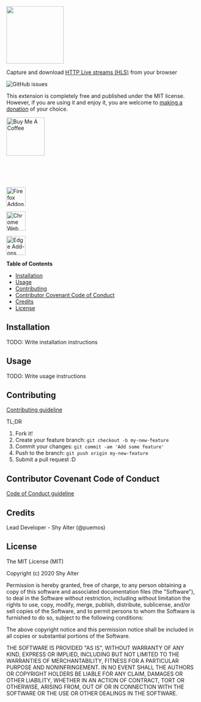 
<img height="150px" src="https://github.com/puemos/hls-downloader-web-extension/blob/master/src/extension/store-assets/png/Small-Promo-Tile.png?raw=true">
<p>Capture and download <a href="https://en.wikipedia.org/wiki/HTTP_Live_Streaming">HTTP Live streams (HLS)</a> from your browser</p>
<img src="https://img.shields.io/github/issues/puemos/hls-downloader-web-extension" alt="GitHub issues">
<br>
<p>This extension is completely free and published under the MIT license. However, if you are using it and enjoy it, you are welcome to <a href="https://www.paypal.com/cgi-bin/webscr?cmd=_s-xclick&hosted_button_id=9KTFNHLYAJ5EE&source=url">making a donation</a> of your choice.</p>
<a href="https://www.buymeacoffee.com/puemos" target="_blank"><img src="https://cdn.buymeacoffee.com/buttons/default-orange.png" alt="Buy Me A Coffee" width="100px" ></a>
<br><br><br><br><br>

<a margin-right="5" href="https://addons.mozilla.org/en-US/firefox/addon/hls-downloader/"><img height="50px" src="https://ffp4g1ylyit3jdyti1hqcvtb-wpengine.netdna-ssl.com/addons/files/2015/11/get-the-addon.png" alt="Firefox Addons"></a>

<a href="https://chrome.google.com/webstore/detail/hls-downloader/apomkbibleomoihlhhdbeghnfioffbej"><img height="50px" src="https://developer.chrome.com/webstore/images/ChromeWebStore_BadgeWBorder_v2_206x58.png" alt="Chrome Web Store"></a>

<a href="https://microsoftedge.microsoft.com/addons/detail/hls-downloader/ldehhnlpcedapncohebgmghanffggffc"><img height="50px" src="https://upload.wikimedia.org/wikipedia/en/thumb/9/98/Microsoft_Edge_logo_%282019%29.svg/1200px-Microsoft_Edge_logo_%282019%29.svg.png" alt="Edge Add-ons"></a>


**Table of Contents**
- [Installation](#installation)
- [Usage](#usage)
- [Contributing](#contributing)
- [Contributor Covenant Code of Conduct](#contributor-covenant-code-of-conduct)
- [Credits](#credits)
- [License](#license)


## Installation

TODO: Write installation instructions

## Usage
 
TODO: Write usage instructions
 
## Contributing

[Contributing guideline](./CONTRIBUTING.md)

TL;DR
1. Fork it!
2. Create your feature branch: `git checkout -b my-new-feature`
3. Commit your changes: `git commit -am 'Add some feature'`
4. Push to the branch: `git push origin my-new-feature`
5. Submit a pull request :D

## Contributor Covenant Code of Conduct

[Code of Conduct guideline](./CODE_OF_CONDUCT.md)
 
## Credits
 
Lead Developer - Shy Alter (@puemos)

 
## License
 
The MIT License (MIT)

Copyright (c) 2020 Shy Alter

Permission is hereby granted, free of charge, to any person obtaining a copy of this software and associated documentation files (the "Software"), to deal in the Software without restriction, including without limitation the rights to use, copy, modify, merge, publish, distribute, sublicense, and/or sell copies of the Software, and to permit persons to whom the Software is furnished to do so, subject to the following conditions:

The above copyright notice and this permission notice shall be included in all copies or substantial portions of the Software.

THE SOFTWARE IS PROVIDED "AS IS", WITHOUT WARRANTY OF ANY KIND, EXPRESS OR IMPLIED, INCLUDING BUT NOT LIMITED TO THE WARRANTIES OF MERCHANTABILITY, FITNESS FOR A PARTICULAR PURPOSE AND NONINFRINGEMENT. IN NO EVENT SHALL THE AUTHORS OR COPYRIGHT HOLDERS BE LIABLE FOR ANY CLAIM, DAMAGES OR OTHER LIABILITY, WHETHER IN AN ACTION OF CONTRACT, TORT OR OTHERWISE, ARISING FROM, OUT OF OR IN CONNECTION WITH THE SOFTWARE OR THE USE OR OTHER DEALINGS IN THE SOFTWARE.
